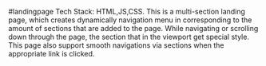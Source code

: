 #landingpage
Tech Stack: HTML,JS,CSS.
This is a multi-section landing page, which creates dynamically navigation menu in corresponding to the amount of sections that are added to the page.
While navigating or scrolling down through the page, the section that in the viewport get special style. This page also support smooth navigations via sections when the appropriate link is clicked.

